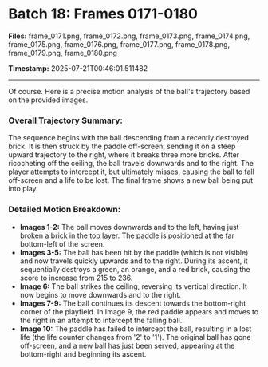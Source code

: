 # Batch 18: Frames 0171-0180

**Files:** frame_0171.png, frame_0172.png, frame_0173.png, frame_0174.png, frame_0175.png, frame_0176.png, frame_0177.png, frame_0178.png, frame_0179.png, frame_0180.png

**Timestamp:** 2025-07-21T00:46:01.511482

---

Of course. Here is a precise motion analysis of the ball's trajectory based on the provided images.

### Overall Trajectory Summary:
The sequence begins with the ball descending from a recently destroyed brick. It is then struck by the paddle off-screen, sending it on a steep upward trajectory to the right, where it breaks three more bricks. After ricocheting off the ceiling, the ball travels downwards and to the right. The player attempts to intercept it, but ultimately misses, causing the ball to fall off-screen and a life to be lost. The final frame shows a new ball being put into play.

### Detailed Motion Breakdown:
*   **Images 1-2:** The ball moves downwards and to the left, having just broken a brick in the top layer. The paddle is positioned at the far bottom-left of the screen.
*   **Images 3-5:** The ball has been hit by the paddle (which is not visible) and now travels quickly upwards and to the right. During its ascent, it sequentially destroys a green, an orange, and a red brick, causing the score to increase from 215 to 236.
*   **Image 6:** The ball strikes the ceiling, reversing its vertical direction. It now begins to move downwards and to the right.
*   **Images 7-9:** The ball continues its descent towards the bottom-right corner of the playfield. In Image 9, the red paddle appears and moves to the right in an attempt to intercept the falling ball.
*   **Image 10:** The paddle has failed to intercept the ball, resulting in a lost life (the life counter changes from '2' to '1'). The original ball has gone off-screen, and a new ball has just been served, appearing at the bottom-right and beginning its ascent.

